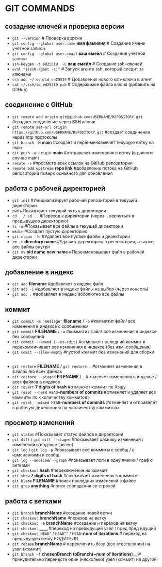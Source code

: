 # GIT COMMANDS
## созадние ключей и проверка версии
- `git --version`						# Проверка версии
- `git config --global user.name` **__имя фамилия__**		# Создание имени учётной записи
- `git config --global user.email` **__ваш емейл__**		# Создание учётной записи
- `ssh-keygen -t ed25519  -C` **__ваш емейл__**			# Создание ssh-ключей
- `eval "$(ssh-agent -s)"`					# Запуск агента ssh, который следит за ключами
- `ssh-add ~/.ssh/id_ed25519`					# Добавления нового ssh-ключа в агент
- `cat ~/.ssh/id_ed25519.pub`					# Содержимое файла ключа (добавить на GitHub)
## соединение с GitHub
- `git remote add origin git@github.com:USERNAME/REPOSITORY.git`		#создает соединение через SSH ключи
- `git remote set-url origin https://github.com/USERNAME/REPOSITORY.git`        #создает соединение через http протоколы
- `git branch -M` **__main__**							#создаёт и переименовывает текущую ветку на main
- `git push -u origin` **__main__**						#отправляет изменения в ветку (в данном случае main)
- `remote -v`									#просмотр всех ссылок на GitHub репозитории
- `remote add upstream` **__repo link__**					#добавление потока на GitHub репозиторий поверх основного для обновления
## работа с рабочей директорией
- `git init`						#Инициализирует рабочий репозиторий в текущей директории
- `pwd`							#Показывает текущий путь к директории
- `cd	/ cd ..`					#Переход к директории (через .. вернуться в предыдущую директорию)
- `ls -a`						#Показывает все файлы в текущей директории
- `mkdir`						#Создает пустую директорию
- `git clean -fd`					#Удаляет все пустые файлы и директории
- `rm -r` **__directory name__**			#Удаляет директорию в репозитории, а также все файлы внутри
- `git mv` **__old name__** **__new name__**		#Переименовывает файл в рабочей директории
## добавление в индекс
- `git add` **__filename__** 				#добавляет в индекс файл
- `git add -i` 						#добавляет в индекс файлы на выбор (через консоль)
- `git add .`						#добавляет в индекс абсолютно все файлы
## коммит
- `git commit -m 'message'` **__filename__** / `-a`	#коммитит файл/ все изменения в индексе с сообщением
- `git commit` **__FILENAME__** / `-a`			#коммитит файл/ все изменения в индексе без сообщения
- `git commit --amend (--no-edit)`			#отменяет последний коммит и перекоммичивает все изменения в индексе (без изм. сообщения)
- `git comit --allow-empty`				#пустой коммит без изменений для сборки
##
- `git restore` **__FILENAME__** / `git restore .`	#отменяет изменения в файлах /во всех файлах
- `git restore --staged` **__FILENAME__** / `.`		#отменяет изменения в индексе /всех файлов в индексе
- `git revert` **__7 digits of hash__**			#отменяет коммит по Хэшу
- `git reset --hard HEAD~`**__numbers of commits__**	#отменяет и удаляет все коммиты по <количеству коммитов>
- `git reset --mixed HEAD~`**__numbers of commits__**	#отменяет и отправляет в рабочую директорию по <количеству коммитов>
## просмотр изменений
- `git status`                                          #Показывает статус файлов в директории
- `git diff` / `git diff --staged`                      #показывает разницу изменений / изменений в индексе (зелен)
- `git log`  / `git log -p`                             #показывает все коммиты с сообщ / с изменениями и сообщ
- `git log --oneline`/ `--graph`			#показывает логи в одну линию / граф с ветками
- `git checkout` **__hash__**				#переключение на коммит
- `git show` **__7 digits of hash__**                   #показывает изменения в коммите
- `git blame` **__FILENAME__**                          #поиск последних изменений в файле
- `git grep` **__anything__**				#поиск совпадения со строкой
## работа с ветками
- `git branch` **__branchName__**			#создание новой ветки
- `git checkout` **__branchName__**			#переход на ветку
- `git checkout -b` **__branchName__**			#создание и переход на ветку
- `git checkout` **____**				#переход на предыдущий узел / пред пред идущий
- `git checkout HEAD^` / `HEAD^^` / `HEAD~`**__num of iterations__**	# переход на предыдущую ветку РОДИТЕЛЯ
- `git rebase` **__branchName__**					# переключить базу (все ответвления) на узел (коммит)  
- `git branch -f` **__chosenBranch__** **__toBranch__(~num of iterations)__**	# принудительно перенести один (несколько) узел (коммит) на другой
